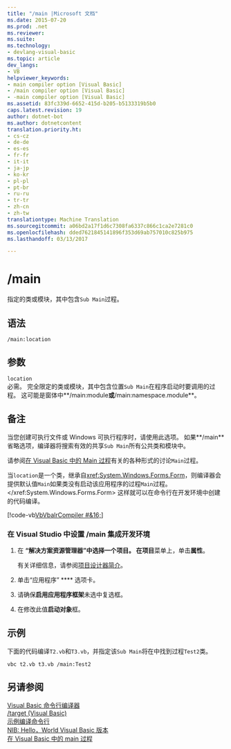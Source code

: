 ```yaml
---
title: "/main |Microsoft 文档"
ms.date: 2015-07-20
ms.prod: .net
ms.reviewer: 
ms.suite: 
ms.technology:
- devlang-visual-basic
ms.topic: article
dev_langs:
- VB
helpviewer_keywords:
- main compiler option [Visual Basic]
- /main compiler option [Visual Basic]
- -main compiler option [Visual Basic]
ms.assetid: 83fc339d-6652-415d-b205-b5133319b5b0
caps.latest.revision: 19
author: dotnet-bot
ms.author: dotnetcontent
translation.priority.ht:
- cs-cz
- de-de
- es-es
- fr-fr
- it-it
- ja-jp
- ko-kr
- pl-pl
- pt-br
- ru-ru
- tr-tr
- zh-cn
- zh-tw
translationtype: Machine Translation
ms.sourcegitcommit: a06bd2a17f1d6c7308fa6337c866c1ca2e7281c0
ms.openlocfilehash: dded7621845141896f353d69ab757010c825b975
ms.lasthandoff: 03/13/2017

---
```

# <a name="main"></a>/main
指定的类或模块，其中包含`Sub Main`过程。  
  
## <a name="syntax"></a>语法  
  
```  
/main:location  
```  
  
## <a name="arguments"></a>参数  
 `location`  
 必需。 完全限定的类或模块，其中包含位置`Sub Main`在程序启动时要调用的过程。 这可能是窗体中**/main:module**或**/main:namespace.module**。  
  
## <a name="remarks"></a>备注  
 当您创建可执行文件或 Windows 可执行程序时，请使用此选项。 如果**/main**省略选项，编译器将搜索有效的共享`Sub Main`所有公共类和模块中。  
  
 请参阅[在 Visual Basic 中的 Main 过程](../../../visual-basic/programming-guide/program-structure/main-procedure.md)有关的各种形式的讨论`Main`过程。  
  
 当`location`是一个类，继承自<xref:System.Windows.Forms.Form>，则编译器会提供默认值`Main`如果类没有启动该应用程序的过程`Main`过程。</xref:System.Windows.Forms.Form> 这样就可以在命令行在开发环境中创建的代码编译。  
  
 [!code-vb[VbVbalrCompiler #&16;](../../../visual-basic/reference/command-line-compiler/codesnippet/VisualBasic/main_1.vb)]  
  
### <a name="to-set-main-in-the-visual-studio-integrated-development-environment"></a>在 Visual Studio 中设置 /main 集成开发环境  
  
1.  在 **“解决方案资源管理器”**中选择一个项目。 在**项目**菜单上，单击**属性**。  
  
     有关详细信息，请参阅[项目设计器简介](http://msdn.microsoft.com/en-us/898dd854-c98d-430c-ba1b-a913ce3c73d7)。  
  
2.  单击“应用程序” **** 选项卡。  
  
3.  请确保**启用应用程序框架**未选中复选框。  
  
4.  在修改此值**启动对象**框。  
  
## <a name="example"></a>示例  
 下面的代码编译`T2.vb`和`T3.vb`，并指定该`Sub Main`将在中找到过程`Test2`类。  
  
```  
vbc t2.vb t3.vb /main:Test2  
```  
  
## <a name="see-also"></a>另请参阅  
 [Visual Basic 命令行编译器](../../../visual-basic/reference/command-line-compiler/index.md)   
 [/target (Visual Basic)](../../../visual-basic/reference/command-line-compiler/target.md)   
 [示例编译命令行](../../../visual-basic/reference/command-line-compiler/sample-compilation-command-lines.md)   
 [NIB: Hello，World Visual Basic 版本](http://msdn.microsoft.com/en-us/9d030b60-e148-4366-a462-69532f02294c)   
 [在 Visual Basic 中的 main 过程](../../../visual-basic/programming-guide/program-structure/main-procedure.md)
